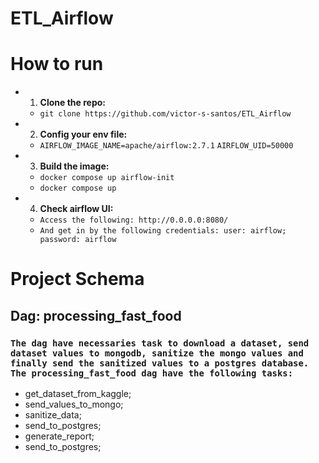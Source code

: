 # ETL_Airflow

# How to run
 * 1. __Clone the repo:__
    - `git clone https://github.com/victor-s-santos/ETL_Airflow`

 * 2. __Config your env file:__
    - `AIRFLOW_IMAGE_NAME=apache/airflow:2.7.1`
      `AIRFLOW_UID=50000`

 * 3. __Build the image:__
    - `docker compose up airflow-init`
    - `docker compose up`
 
 * 4. __Check airflow UI:__
    - `Access the following: http://0.0.0.0:8080/`
    - `And get in by the following credentials: user: airflow; password: airflow`

# Project Schema
## Dag: processing_fast_food
### `The dag have necessaries task to download a dataset, send dataset values to mongodb, sanitize the mongo values and finally send the sanitized values to a postgres database. The processing_fast_food dag have the following tasks:`
   - get_dataset_from_kaggle;
   - send_values_to_mongo;
   - sanitize_data;
   - send_to_postgres;
   - generate_report;
   - send_to_postgres;